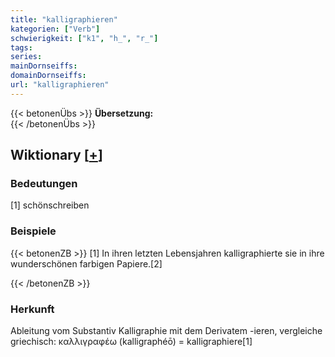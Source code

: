 ```yaml
---
title: "kalligraphieren"
kategorien: ["Verb"]
schwierigkeit: ["k1", "h_", "r_"]
tags:
series:
mainDornseiffs:
domainDornseiffs:
url: "kalligraphieren"
---
```


{{< betonenÜbs >}}
**Übersetzung:**  
{{< /betonenÜbs >}}

## Wiktionary [[+](https://de.wiktionary.org/wiki/kalligraphieren)]

### Bedeutungen
[1] schönschreiben  

### Beispiele
{{< betonenZB >}}
[1] In ihren letzten Lebensjahren kalligraphierte sie in ihre wunderschönen farbigen Papiere.[2]  

{{< /betonenZB >}}
### Herkunft
Ableitung vom Substantiv Kalligraphie mit dem Derivatem -ieren, vergleiche griechisch: καλλιγραφέω (kalligraphéō) = kalligraphiere[1]  


